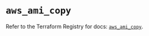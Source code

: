 # `aws_ami_copy`

Refer to the Terraform Registry for docs: [`aws_ami_copy`](https://registry.terraform.io/providers/hashicorp/aws/5.72.0/docs/resources/ami_copy).
